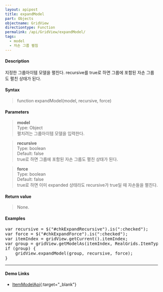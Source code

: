 ```yaml
---
layout: apipost
title: expandModel
part: Objects
objectname: GridView
directiontype: Function
permalink: /api/GridView/expandModel/
tags: 
  - model
  - 자손 그룹 펼침
---
```



#### Description

 지정한 그룹아이템 모델을 펼친다. recursive를 true로 하면 그룹에 포함된 자손 그룹도 펼친 상태가 된다.

#### Syntax

> function expandModel(model, recursive, force)

#### Parameters

> **model**  
> Type: Object  
> 펼치려는 그룹아이템 모델을 입력한다.  

> **recursive**  
> Type: boolean  
> Default: false  
> true로 하면 그룹에 포함된 자손 그룹도 펼친 상태가 된다.

> **force**  
> Type: boolean  
> Default: false  
> true로 하면 이미 expanded 상태라도 recursive가 true일 때 자손들을 펼친다.

#### Return value

> None.

#### Examples 

<pre class="prettyprint">
var recursive = $("#chkExpandRecursive").is(":checked");
var force = $("#chkExpandForce").is(":checked");
var itemIndex = gridView.getCurrent().itemIndex;
var group = gridView.getModelAs(itemIndex, RealGrids.ItemType.GROUP);
if (group) {
    gridView.expandModel(group, recursive, force);
}
</pre>

---

#### Demo Links

* [ItemModelApi](http://demo.realgrid.com/Demo/ItemModelApi){:target="_blank"}